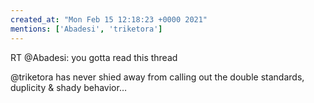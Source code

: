 ```yaml
---
created_at: "Mon Feb 15 12:18:23 +0000 2021"
mentions: ['Abadesi', 'triketora']
---
```


RT @Abadesi: you gotta read this thread

@triketora has never shied away from calling out the double standards, duplicity &amp; shady behavior…